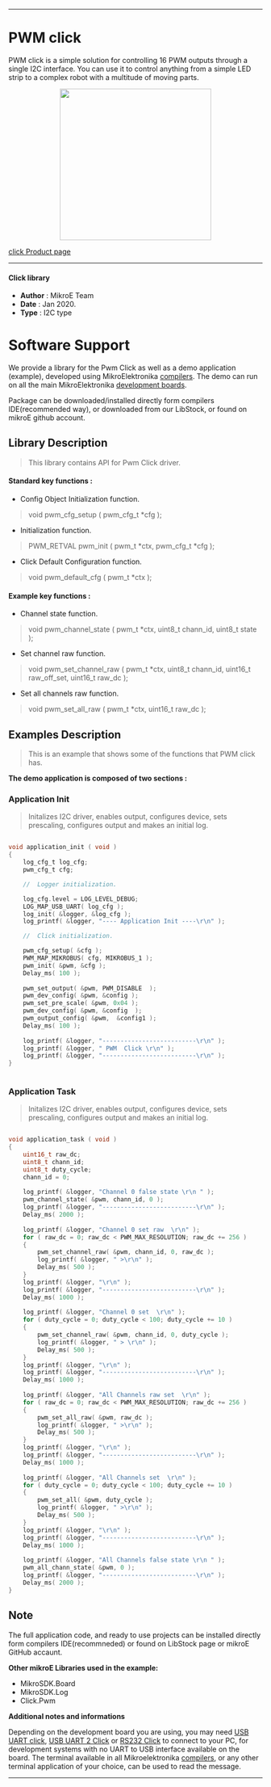 

---
# PWM click

PWM click is a simple solution for controlling 16 PWM outputs through a single I2C interface. You can use it to control anything from a simple LED strip to a complex robot with a multitude of moving parts.

<p align="center">
  <img src="https://download.mikroe.com/images/click_for_ide/pwm_click.png" height=300px>
</p>

[click Product page](<https://www.mikroe.com/pwm-click>)

---


#### Click library 

- **Author**        : MikroE Team
- **Date**          : Jan 2020.
- **Type**          : I2C type


# Software Support

We provide a library for the Pwm Click 
as well as a demo application (example), developed using MikroElektronika 
[compilers](https://shop.mikroe.com/compilers). 
The demo can run on all the main MikroElektronika [development boards](https://shop.mikroe.com/development-boards).

Package can be downloaded/installed directly form compilers IDE(recommended way), or downloaded from our LibStock, or found on mikroE github account. 

## Library Description

> This library contains API for Pwm Click driver.

#### Standard key functions :

- Config Object Initialization function.
> void pwm_cfg_setup ( pwm_cfg_t *cfg ); 
 
- Initialization function.
> PWM_RETVAL pwm_init ( pwm_t *ctx, pwm_cfg_t *cfg );

- Click Default Configuration function.
> void pwm_default_cfg ( pwm_t *ctx );


#### Example key functions :

- Channel state function.
> void pwm_channel_state ( pwm_t *ctx, uint8_t chann_id, uint8_t state );
 
- Set channel raw function.
> void pwm_set_channel_raw ( pwm_t *ctx, uint8_t chann_id, uint16_t raw_off_set, uint16_t raw_dc );

- Set all channels raw function.
> void pwm_set_all_raw ( pwm_t *ctx, uint16_t raw_dc );

## Examples Description

> 
> This is an example that shows some of the functions that PWM click has.
> 

**The demo application is composed of two sections :**

### Application Init 

>
> Initalizes I2C driver, enables output, configures device, sets prescaling,
> configures output and makes an initial log.
> 

```c

void application_init ( void )
{
    log_cfg_t log_cfg;
    pwm_cfg_t cfg;

    //  Logger initialization.

    log_cfg.level = LOG_LEVEL_DEBUG;
    LOG_MAP_USB_UART( log_cfg );
    log_init( &logger, &log_cfg );
    log_printf( &logger, "---- Application Init ----\r\n" );

    //  Click initialization.

    pwm_cfg_setup( &cfg );
    PWM_MAP_MIKROBUS( cfg, MIKROBUS_1 );
    pwm_init( &pwm, &cfg );
    Delay_ms( 100 );
    
    pwm_set_output( &pwm, PWM_DISABLE  );
    pwm_dev_config( &pwm, &config );
    pwm_set_pre_scale( &pwm, 0x04 );
    pwm_dev_config( &pwm, &config  );
    pwm_output_config( &pwm,  &config1 );
    Delay_ms( 100 );
    
    log_printf( &logger, "--------------------------\r\n" );
    log_printf( &logger, " PWM  Click \r\n" );
    log_printf( &logger, "--------------------------\r\n" );
}
  
```

### Application Task

>
> Initalizes I2C driver, enables output, configures device, sets prescaling,
> configures output and makes an initial log.
> 

```c

void application_task ( void )
{
    uint16_t raw_dc;
    uint8_t chann_id;
    uint8_t duty_cycle;
    chann_id = 0;
    
    log_printf( &logger, "Channel 0 false state \r\n " );
    pwm_channel_state( &pwm, chann_id, 0 );
    log_printf( &logger, "--------------------------\r\n" );
    Delay_ms( 2000 );
    
    log_printf( &logger, "Channel 0 set raw  \r\n" );
    for ( raw_dc = 0; raw_dc < PWM_MAX_RESOLUTION; raw_dc += 256 )
    {
        pwm_set_channel_raw( &pwm, chann_id, 0, raw_dc );
        log_printf( &logger, " >\r\n" );
        Delay_ms( 500 );
    }
    log_printf( &logger, "\r\n" );
    log_printf( &logger, "--------------------------\r\n" );
    Delay_ms( 1000 );
    
    log_printf( &logger, "Channel 0 set  \r\n" );
    for ( duty_cycle = 0; duty_cycle < 100; duty_cycle += 10 )
    {
        pwm_set_channel_raw( &pwm, chann_id, 0, duty_cycle );
        log_printf( &logger, " > \r\n" );
        Delay_ms( 500 );
    }
    log_printf( &logger, "\r\n" );
    log_printf( &logger, "--------------------------\r\n" );
    Delay_ms( 1000 );
    
    log_printf( &logger, "All Channels raw set  \r\n" );
    for ( raw_dc = 0; raw_dc < PWM_MAX_RESOLUTION; raw_dc += 256 )
    {
        pwm_set_all_raw( &pwm, raw_dc );
        log_printf( &logger, " >\r\n" );
        Delay_ms( 500 );
    }
    log_printf( &logger, "\r\n" );
    log_printf( &logger, "--------------------------\r\n" );
    Delay_ms( 1000 );
    
    log_printf( &logger, "All Channels set  \r\n" );
    for ( duty_cycle = 0; duty_cycle < 100; duty_cycle += 10 )
    {
        pwm_set_all( &pwm, duty_cycle );
        log_printf( &logger, " >\r\n" );
        Delay_ms( 500 );
    }
    log_printf( &logger, "\r\n" );
    log_printf( &logger, "--------------------------\r\n" );
    Delay_ms( 1000 );
    
    log_printf( &logger, "All Channels false state \r\n " );
    pwm_all_chann_state( &pwm, 0 );
    log_printf( &logger, "--------------------------\r\n" );
    Delay_ms( 2000 );
} 

```

## Note


The full application code, and ready to use projects can be  installed directly form compilers IDE(recommneded) or found on LibStock page or mikroE GitHub accaunt.

**Other mikroE Libraries used in the example:** 

- MikroSDK.Board
- MikroSDK.Log
- Click.Pwm

**Additional notes and informations**

Depending on the development board you are using, you may need 
[USB UART click](https://shop.mikroe.com/usb-uart-click), 
[USB UART 2 Click](https://shop.mikroe.com/usb-uart-2-click) or 
[RS232 Click](https://shop.mikroe.com/rs232-click) to connect to your PC, for 
development systems with no UART to USB interface available on the board. The 
terminal available in all Mikroelektronika 
[compilers](https://shop.mikroe.com/compilers), or any other terminal application 
of your choice, can be used to read the message.



---
